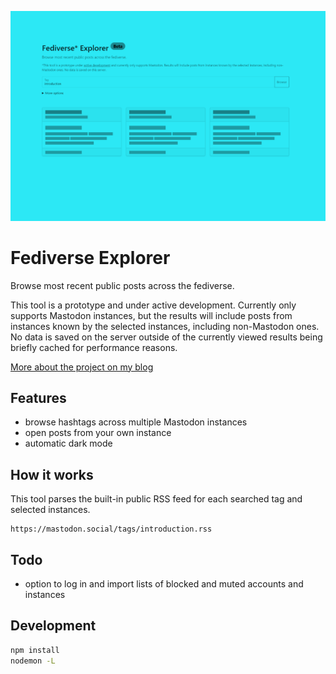![A tinted screenshot of the Fediverse Explorer interface](public/images/fediverse-explorer-thumbnail.png)
# Fediverse Explorer

Browse most recent public posts across the fediverse.

This tool is a prototype and under active development. Currently only supports Mastodon instances, but the results will include posts from instances known by the selected instances, including non-Mastodon ones. No data is saved on the server outside of the currently viewed results being briefly cached for performance reasons.

[More about the project on my blog](https://stefanbohacek.com/project/fediverse-explorer/)

## Features

- browse hashtags across multiple Mastodon instances
- open posts from your own instance
- automatic dark mode

## How it works

This tool parses the built-in public RSS feed for each searched tag and selected instances. 

```
https://mastodon.social/tags/introduction.rss
```

## Todo

- option to log in and import lists of blocked and muted accounts and instances

## Development

```sh
npm install
nodemon -L
```
